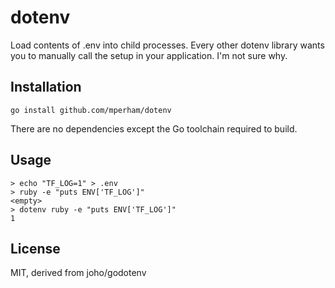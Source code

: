 # dotenv

Load contents of .env into child processes. Every other dotenv library
wants you to manually call the setup in your application. I'm not sure
why.

## Installation

```
go install github.com/mperham/dotenv
```

There are no dependencies except the Go toolchain required to build.

## Usage

```
> echo "TF_LOG=1" > .env
> ruby -e "puts ENV['TF_LOG']"
<empty>
> dotenv ruby -e "puts ENV['TF_LOG']"
1
```

## License

MIT, derived from joho/godotenv
